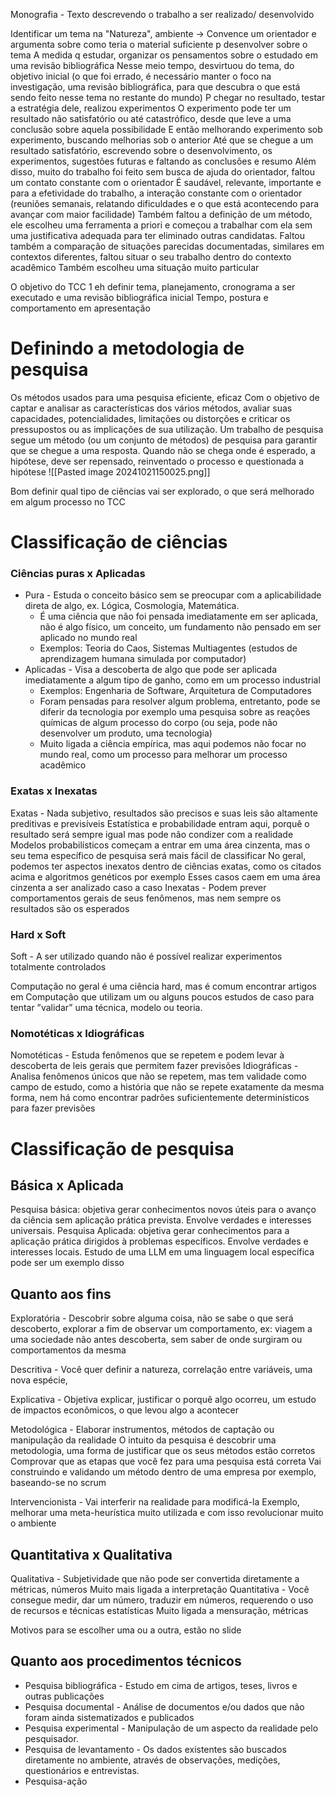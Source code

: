Monografia - Texto descrevendo o trabalho a ser realizado/ desenvolvido

Identificar um tema na "Natureza", ambiente -> Convence um orientador e argumenta sobre como teria o material suficiente p desenvolver sobre o tema
	A medida q estudar, organizar os pensamentos sobre o estudado em uma revisão bibliográfica
Nesse meio tempo, desvirtuou do tema, do objetivo inicial (o que foi errado, é necessário manter o foco na investigação, uma revisão bibliográfica, para que descubra o que está sendo feito nesse tema no restante do mundo)
P chegar no resultado, testar a estratégia dele, realizou experimentos
	O experimento pode ter um resultado não satisfatório ou até catastrófico, desde que leve a uma conclusão sobre aquela possibilidade
	E então melhorando experimento sob experimento, buscando melhorias sob o anterior
Até que se chegue a um resultado satisfatório, escrevendo sobre o desenvolvimento, os experimentos, sugestões futuras e faltando as conclusões e resumo
Além disso, muito do trabalho foi feito sem busca de ajuda do orientador, faltou um contato constante com o orientador
	É saudável, relevante, importante e para a efetividade do trabalho, a interação constante com o orientador (reuniões semanais, relatando dificuldades e o que está acontecendo para avançar com maior facilidade)
Também faltou a definição de um método, ele escolheu uma ferramenta a priori e começou a trabalhar com ela sem uma justificativa adequada para ter eliminado outras candidatas.
Faltou também a comparação de situações parecidas documentadas, similares em contextos diferentes, faltou situar o seu trabalho dentro do contexto acadêmico
Também escolheu uma situação muito particular

O objetivo do TCC 1 eh definir tema, planejamento, cronograma a ser executado e uma revisão bibliográfica inicial
Tempo, postura e comportamento em apresentação


# Definindo a metodologia de pesquisa

Os métodos usados para uma pesquisa eficiente, eficaz
Com o objetivo de captar e analisar as características dos vários métodos, avaliar suas capacidades, potencialidades, limitações ou distorções e criticar os  pressupostos ou as implicações de sua utilização.
Um trabalho de pesquisa segue um método (ou um conjunto de métodos) de pesquisa para garantir que se chegue a uma resposta.
	Quando não se chega onde é esperado, a hipótese, deve ser repensado, reinventado o processo e questionada a hipótese
	![[Pasted image 20241021150025.png]]


Bom definir qual tipo de ciências vai ser explorado, o que será melhorado em algum processo no TCC

# Classificação de ciências
### Ciências puras x Aplicadas
- Pura - Estuda o conceito básico sem se preocupar com a aplicabilidade direta de algo, ex. Lógica, Cosmologia, Matemática.
	- É uma ciência que não foi pensada imediatamente em ser aplicada, não é algo físico, um conceito, um fundamento não pensado em ser aplicado no mundo real
	- Exemplos: Teoria do Caos, Sistemas Multiagentes (estudos de aprendizagem humana simulada por computador)
- Aplicadas - Visa a descoberta de algo que pode ser aplicada imediatamente a algum tipo de ganho, como em um processo industrial
	- Exemplos: Engenharia de Software, Arquitetura de Computadores
	- Foram pensadas para resolver algum problema, entretanto, pode se diferir da tecnologia por exemplo uma pesquisa sobre as reações químicas de algum processo do corpo (ou seja, pode não desenvolver um produto, uma tecnologia)
	- Muito ligada a ciência empírica, mas aqui podemos não focar no mundo real, como um processo para melhorar um processo acadêmico

### Exatas x Inexatas
Exatas - Nada subjetivo, resultados são precisos e suas leis são altamente preditivas e previsíveis
	Estatística e probabilidade entram aqui, porquê o resultado será sempre igual mas pode não condizer com a realidade
	Modelos probabilísticos começam a entrar em uma área cinzenta, mas o seu tema específico de pesquisa será mais fácil de classificar
	No geral, podemos ter aspectos inexatos dentro de ciências exatas, como os citados acima e algoritmos genéticos por exemplo
		Esses casos caem em uma área cinzenta a ser analizado caso a caso
Inexatas - Podem prever comportamentos gerais de seus fenômenos, mas nem sempre os resultados são os esperados

### Hard x Soft
Soft - A ser utilizado quando não é possível realizar experimentos totalmente controlados

Computação no geral é uma ciência hard, mas  é comum encontrar artigos em Computação que utilizam um ou alguns poucos estudos de caso para tentar ”validar” uma técnica, modelo ou teoria.

### Nomotéticas x Idiográficas
Nomotéticas - Estuda fenômenos que se repetem e podem levar à descoberta de leis gerais que permitem fazer previsões
Idiográficas - Analisa fenômenos únicos que não se repetem, mas tem validade como campo de estudo, como a história que não se repete exatamente da mesma forma, nem há como encontrar padrões suficientemente determinísticos para fazer previsões


# Classificação de pesquisa

## Básica x Aplicada
Pesquisa básica: objetiva gerar conhecimentos novos úteis para o avanço da ciência sem aplicação prática prevista. Envolve verdades e interesses universais.
Pesquisa Aplicada: objetiva gerar conhecimentos para a aplicação prática dirigidos à problemas específicos. Envolve verdades e interesses locais.
	Estudo de uma LLM em uma linguagem local específica pode ser um exemplo disso

## Quanto aos fins
Exploratória - Descobrir sobre alguma coisa, não se sabe o que será descoberto, explorar a fim de observar um comportamento, ex: viagem a uma sociedade não antes descoberta, sem saber de onde surgiram ou comportamentos da mesma

Descritiva - Você quer definir a natureza, correlação entre variáveis, uma nova espécie, 

Explicativa - Objetiva explicar, justificar o porquê algo ocorreu, um estudo de impactos econômicos, o que levou algo a acontecer

Metodológica - Elaborar instrumentos, métodos de captação ou manipulação da realidade
	O intuito da pesquisa é descobrir uma metodologia, uma forma de justificar que os seus métodos estão corretos
	Comprovar que as etapas que você fez para uma pesquisa está correta
	Vai construindo e validando um método dentro de uma empresa por exemplo, baseando-se no scrum

Intervencionista - Vai interferir na realidade para modificá-la
	Exemplo, melhorar uma meta-heurística muito utilizada e com isso revolucionar muito o ambiente
## Quantitativa x Qualitativa

Qualitativa - Subjetividade que não pode ser convertida diretamente a métricas, números
	Muito mais ligada a interpretação
Quantitativa - Você consegue medir, dar um número, traduzir em números, requerendo o uso de recursos e técnicas estatísticas
	Muito ligada a mensuração, métricas

Motivos para se escolher uma ou a outra, estão no slide

## Quanto aos procedimentos técnicos
- Pesquisa bibliográfica - Estudo em cima de artigos, teses, livros e outras publicações
- Pesquisa documental - Análise de documentos e/ou dados que não foram ainda sistematizados e publicados
- Pesquisa experimental - Manipulação de um aspecto da realidade pelo pesquisador.
- Pesquisa de levantamento - Os dados existentes são buscados diretamente no ambiente, através de observações, medições, questionários e entrevistas.
- Pesquisa-ação